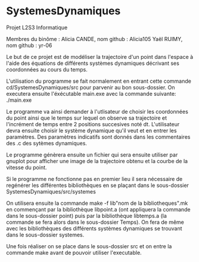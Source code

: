 # SystemesDynamiques
Projet L2S3 Informatique

Membres du binôme :
Alicia CANDE, nom github : Alicia105
Yaël RUIMY, nom github : yr-06

Le but de ce projet est de modéliser la trajectoire d'un point dans l'espace à l'aide des équations de différents systèmes
dynamiques décrivant ses coordonnées au cours du temps.

L'utilisation du programme se fait normalement en entrant cette commande cd/SystemesDynamiques/src pour parvenir au bon sous-dossier.
On executera ensuite l'éxécutable main.exe avec la commande suivante:  ./main.exe

Le programme va ainsi demander à l'utlisateur de choisir les coordonnées du point ainsi que le temps sur lequel on observe sa trajectoire
et l'incrément de temps entre 2 positions succesives noté dt.
L'utilisateur devra ensuite choisir le système dynamique qu'il veut et en entrer les paramètres.
Des paramètres indicatifs sont donnés dans les commentaires des .c des sytèmes dynamiques.

Le programme génèrera ensuite un fichier qui sera ensuite utiliser par gnuplot pour afficher une image de la trajectoire obtenu et la courbe de
la vitesse du point.


Si le programme ne fonctionne pas en premier lieu il sera nécessaire de regénérer les différentes bibliothèques en se plaçant dans le sous-dossier
SystemesDynamiques/src/systemes

On utilisera ensuite la commande   make -f lib"nom de la bibliotheques".mk en commençant par la bibliothèque libpoint.a (ont appliquera la
commande dans le sous-dossier point) puis par la bibliothèque libtemps.a (la commande se fera alors dans le sous-dossier Temps).
On fera de même avec les bibliothèques des différents systèmes dynamiques se trouvant dans le sous-dossier systemes.

Une fois réaliser on se place dans le sous-dossier src et on entre la commande make avant de pouvoir utiliser l'executable.

